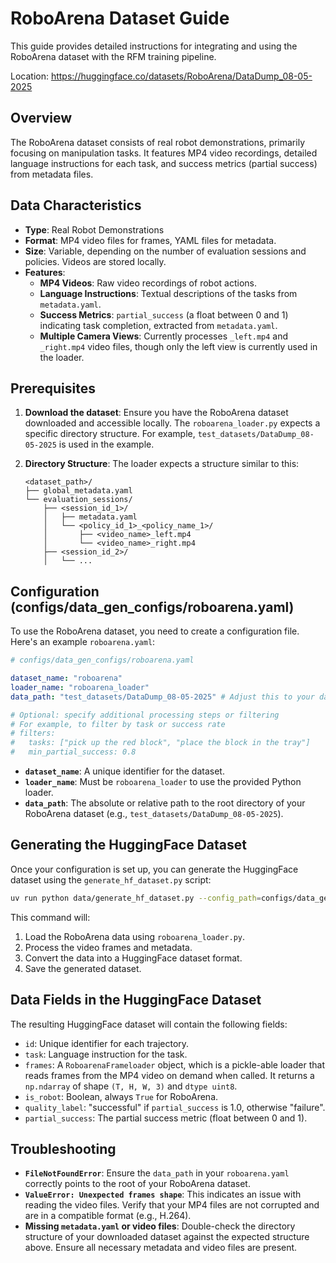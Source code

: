 # RoboArena Dataset Guide

This guide provides detailed instructions for integrating and using the RoboArena dataset with the RFM training pipeline.

Location: https://huggingface.co/datasets/RoboArena/DataDump_08-05-2025

## Overview

The RoboArena dataset consists of real robot demonstrations, primarily focusing on manipulation tasks. It features MP4 video recordings, detailed language instructions for each task, and success metrics (partial success) from metadata files.

## Data Characteristics

*   **Type**: Real Robot Demonstrations
*   **Format**: MP4 video files for frames, YAML files for metadata.
*   **Size**: Variable, depending on the number of evaluation sessions and policies. Videos are stored locally.
*   **Features**:
    *   **MP4 Videos**: Raw video recordings of robot actions.
    *   **Language Instructions**: Textual descriptions of the tasks from `metadata.yaml`.
    *   **Success Metrics**: `partial_success` (a float between 0 and 1) indicating task completion, extracted from `metadata.yaml`.
    *   **Multiple Camera Views**: Currently processes `_left.mp4` and `_right.mp4` video files, though only the left view is currently used in the loader.

## Prerequisites

1.  **Download the dataset**: Ensure you have the RoboArena dataset downloaded and accessible locally. The `roboarena_loader.py` expects a specific directory structure. For example, `test_datasets/DataDump_08-05-2025` is used in the example.

2.  **Directory Structure**: The loader expects a structure similar to this:

    ```
    <dataset_path>/
    ├── global_metadata.yaml
    └── evaluation_sessions/
        ├── <session_id_1>/
        │   ├── metadata.yaml
        │   └── <policy_id_1>_<policy_name_1>/
        │       ├── <video_name>_left.mp4
        │       └── <video_name>_right.mp4
        ├── <session_id_2>/
        │   └── ...
    ```

## Configuration (configs/data_gen_configs/roboarena.yaml)

To use the RoboArena dataset, you need to create a configuration file. Here's an example `roboarena.yaml`:

```yaml
# configs/data_gen_configs/roboarena.yaml

dataset_name: "roboarena"
loader_name: "roboarena_loader"
data_path: "test_datasets/DataDump_08-05-2025" # Adjust this to your dataset path downloaded from the original URL

# Optional: specify additional processing steps or filtering
# For example, to filter by task or success rate
# filters:
#   tasks: ["pick up the red block", "place the block in the tray"]
#   min_partial_success: 0.8
```

*   **`dataset_name`**: A unique identifier for the dataset.
*   **`loader_name`**: Must be `roboarena_loader` to use the provided Python loader.
*   **`data_path`**: The absolute or relative path to the root directory of your RoboArena dataset (e.g., `test_datasets/DataDump_08-05-2025`).

## Generating the HuggingFace Dataset

Once your configuration is set up, you can generate the HuggingFace dataset using the `generate_hf_dataset.py` script:

```bash
uv run python data/generate_hf_dataset.py --config_path=configs/data_gen_configs/roboarena.yaml
```

This command will:

1.  Load the RoboArena data using `roboarena_loader.py`.
2.  Process the video frames and metadata.
3.  Convert the data into a HuggingFace dataset format.
4.  Save the generated dataset.

## Data Fields in the HuggingFace Dataset

The resulting HuggingFace dataset will contain the following fields:

*   `id`: Unique identifier for each trajectory.
*   `task`: Language instruction for the task.
*   `frames`: A `RoboarenaFrameloader` object, which is a pickle-able loader that reads frames from the MP4 video on demand when called. It returns a `np.ndarray` of shape `(T, H, W, 3)` and `dtype uint8`.
*   `is_robot`: Boolean, always `True` for RoboArena.
*   `quality_label`: "successful" if `partial_success` is 1.0, otherwise "failure".
*   `partial_success`: The partial success metric (float between 0 and 1).

## Troubleshooting

*   **`FileNotFoundError`**: Ensure the `data_path` in your `roboarena.yaml` correctly points to the root of your RoboArena dataset.
*   **`ValueError: Unexpected frames shape`**: This indicates an issue with reading the video files. Verify that your MP4 files are not corrupted and are in a compatible format (e.g., H.264).
*   **Missing `metadata.yaml` or video files**: Double-check the directory structure of your downloaded dataset against the expected structure above. Ensure all necessary metadata and video files are present.
